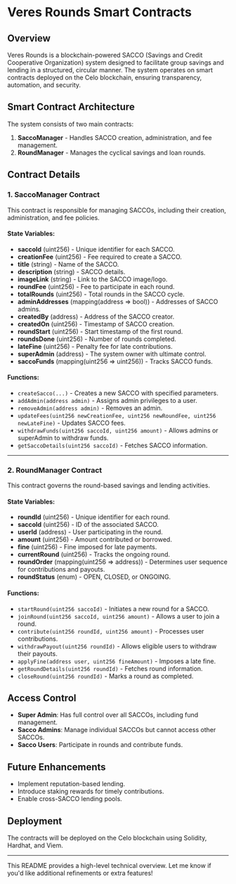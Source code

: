 # Veres Rounds Smart Contracts

## Overview
Veres Rounds is a blockchain-powered SACCO (Savings and Credit Cooperative Organization) system designed to facilitate group savings and lending in a structured, circular manner. The system operates on smart contracts deployed on the Celo blockchain, ensuring transparency, automation, and security.

## Smart Contract Architecture
The system consists of two main contracts:

1. **SaccoManager** - Handles SACCO creation, administration, and fee management.
2. **RoundManager** - Manages the cyclical savings and loan rounds.

## Contract Details

### 1. SaccoManager Contract
This contract is responsible for managing SACCOs, including their creation, administration, and fee policies.

#### **State Variables:**
- **saccoId** (uint256) - Unique identifier for each SACCO.
- **creationFee** (uint256) - Fee required to create a SACCO.
- **title** (string) - Name of the SACCO.
- **description** (string) - SACCO details.
- **imageLink** (string) - Link to the SACCO image/logo.
- **roundFee** (uint256) - Fee to participate in each round.
- **totalRounds** (uint256) - Total rounds in the SACCO cycle.
- **adminAddresses** (mapping(address => bool)) - Addresses of SACCO admins.
- **createdBy** (address) - Address of the SACCO creator.
- **createdOn** (uint256) - Timestamp of SACCO creation.
- **roundStart** (uint256) - Start timestamp of the first round.
- **roundsDone** (uint256) - Number of rounds completed.
- **lateFine** (uint256) - Penalty fee for late contributions.
- **superAdmin** (address) - The system owner with ultimate control.
- **saccoFunds** (mapping(uint256 => uint256)) - Tracks SACCO funds.

#### **Functions:**
- `createSacco(...)` - Creates a new SACCO with specified parameters.
- `addAdmin(address admin)` - Assigns admin privileges to a user.
- `removeAdmin(address admin)` - Removes an admin.
- `updateFees(uint256 newCreationFee, uint256 newRoundFee, uint256 newLateFine)` - Updates SACCO fees.
- `withdrawFunds(uint256 saccoId, uint256 amount)` - Allows admins or superAdmin to withdraw funds.
- `getSaccoDetails(uint256 saccoId)` - Fetches SACCO information.

---

### 2. RoundManager Contract
This contract governs the round-based savings and lending activities.

#### **State Variables:**
- **roundId** (uint256) - Unique identifier for each round.
- **saccoId** (uint256) - ID of the associated SACCO.
- **userId** (address) - User participating in the round.
- **amount** (uint256) - Amount contributed or borrowed.
- **fine** (uint256) - Fine imposed for late payments.
- **currentRound** (uint256) - Tracks the ongoing round.
- **roundOrder** (mapping(uint256 => address)) - Determines user sequence for contributions and payouts.
- **roundStatus** (enum) - OPEN, CLOSED, or ONGOING.

#### **Functions:**
- `startRound(uint256 saccoId)` - Initiates a new round for a SACCO.
- `joinRound(uint256 saccoId, uint256 amount)` - Allows a user to join a round.
- `contribute(uint256 roundId, uint256 amount)` - Processes user contributions.
- `withdrawPayout(uint256 roundId)` - Allows eligible users to withdraw their payouts.
- `applyFine(address user, uint256 fineAmount)` - Imposes a late fine.
- `getRoundDetails(uint256 roundId)` - Fetches round information.
- `closeRound(uint256 roundId)` - Marks a round as completed.

## Access Control
- **Super Admin**: Has full control over all SACCOs, including fund management.
- **Sacco Admins**: Manage individual SACCOs but cannot access other SACCOs.
- **Sacco Users**: Participate in rounds and contribute funds.

## Future Enhancements
- Implement reputation-based lending.
- Introduce staking rewards for timely contributions.
- Enable cross-SACCO lending pools.

## Deployment
The contracts will be deployed on the Celo blockchain using Solidity, Hardhat, and Viem.

---

This README provides a high-level technical overview. Let me know if you'd like additional refinements or extra features!

